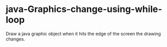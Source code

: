 # java-Graphics-change-using-while-loop
Draw a java graphic object when it hits the edge of the screen the drawing changes.
